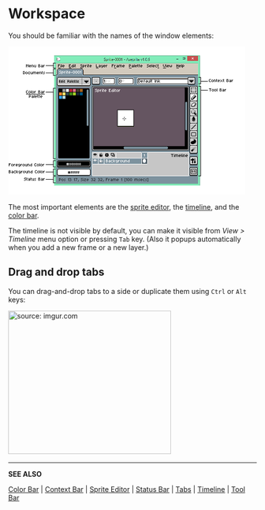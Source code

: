 # Workspace

You should be familiar with the names of the window elements:

![Workspace Screenshot](workspace/screen.png)

The most important elements are the
[sprite editor](sprite-editor.md), the
[timeline](timeline.md), and the [color bar](color-bar.md).

The timeline is not visible by default, you can make it visible from
*View > Timeline* menu option or pressing `Tab` key. (Also it popups
automatically when you add a new frame or a new layer.)

## Drag and drop tabs

You can drag-and-drop tabs to a side or duplicate them
using `Ctrl` or `Alt` keys:

<p><a href="http://imgur.com/WiXPPgg"><img class="img-responsive" width="330" height="291" src="http://i.imgur.com/WiXPPgg.gif" title="source: imgur.com" /></a></p>

---

**SEE ALSO**

[Color Bar](color-bar.md) |
[Context Bar](context-bar.md) |
[Sprite Editor](sprite-editor.md) |
[Status Bar](status-bar.md) |
[Tabs](tabs.md) |
[Timeline](timeline.md) |
[Tool Bar](tool-bar.md)
